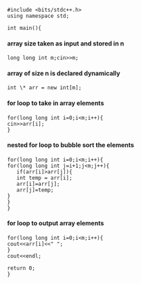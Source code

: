     #include <bits/stdc++.h>    
    using namespace std;

    int main(){

#### array size taken as input and stored in n

    long long int m;cin>>m;

#### array of size n is declared dynamically

    int \* arr = new int[m];

#### for loop to take in array elements  

    for(long long int i=0;i<m;i++){
    cin>>arr[i];
    }

#### nested for loop to bubble sort the elements

    for(long long int i=0;i<m;i++){
    for(long long int j=i+1;j<m;j++){
       if(arr[i]>arr[j]){
       int temp = arr[i];
       arr[i]=arr[j];
       arr[j]=temp;
    }
    }
    }

#### for loop to output array elements

    for(long long int i=0;i<m;i++){
    cout<<arr[i]<<" ";
    }
    cout<<endl;

    return 0;
    }
